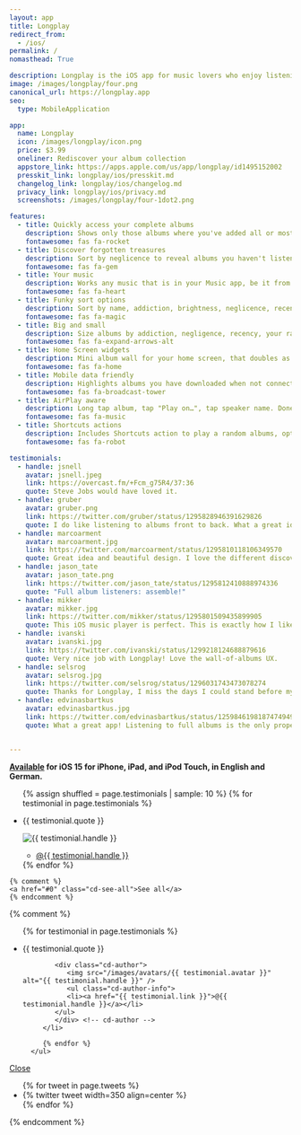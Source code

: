 ```yaml
---
layout: app
title: Longplay
redirect_from:
  - /ios/
permalink: /
nomasthead: True

description: Longplay is the iOS app for music lovers who enjoy listening to full albums but have a hard time finding them in their music library. It provides a beautiful view of the album artworks of the (near) complete albums in your music library with one-tap access to play them.
image: /images/longplay/four.png
canonical_url: https://longplay.app
seo:
  type: MobileApplication

app:
  name: Longplay
  icon: /images/longplay/icon.png
  price: $3.99
  oneliner: Rediscover your album collection
  appstore_link: https://apps.apple.com/us/app/longplay/id1495152002
  presskit_link: longplay/ios/presskit.md
  changelog_link: longplay/ios/changelog.md
  privacy_link: longplay/ios/privacy.md
  screenshots: /images/longplay/four-1dot2.png

features:
  - title: Quickly access your complete albums
    description: Shows only those albums where you've added all or most of the songs. Listen with single tap.
    fontawesome: fas fa-rocket
  - title: Discover forgotten treasures
    description: Sort by neglicence to reveal albums you haven't listened too in a while but rated highly.
    fontawesome: fas fa-gem
  - title: Your music
    description: Works any music that is in your Music app, be it from Apple Music, iTunes purchases or manually synced.
    fontawesome: fas fa-heart
  - title: Funky sort options
    description: Sort by name, addiction, brightness, neglicence, recency or your ratings.
    fontawesome: fas fa-magic
  - title: Big and small
    description: Size albums by addiction, negligence, recency, your ratings or album length.
    fontawesome: fas fa-expand-arrows-alt
  - title: Home Screen widgets
    description: Mini album wall for your home screen, that doubles as a "Feeling lucky" play button.
    fontawesome: fas fa-home
  - title: Mobile data friendly
    description: Highlights albums you have downloaded when not connected to Wifi.
    fontawesome: fas fa-broadcast-tower
  - title: AirPlay aware
    description: Long tap album, tap "Play on…", tap speaker name. Done. So quick.
    fontawesome: fas fa-music
  - title: Shortcuts actions
    description: Includes Shortcuts action to play a random albums, optionally filtered by album, genre, or favouring a specific sort order.
    fontawesome: fas fa-robot

testimonials:
  - handle: jsnell
    avatar: jsnell.jpeg
    link: https://overcast.fm/+Fcm_g75R4/37:36
    quote: Steve Jobs would have loved it.
  - handle: gruber
    avatar: gruber.png
    link: https://twitter.com/gruber/status/1295828946391629826
    quote: I do like listening to albums front to back. What a great idea.
  - handle: marcoarment
    avatar: marcoarment.jpg
    link: https://twitter.com/marcoarment/status/1295810118106349570
    quote: Great idea and beautiful design. I love the different discoverability angles, especially Negligence.
  - handle: jason_tate
    avatar: jason_tate.png
    link: https://twitter.com/jason_tate/status/1295812410888974336
    quote: "Full album listeners: assemble!"
  - handle: mikker
    avatar: mikker.jpg
    link: https://twitter.com/mikker/status/1295801509435899905
    quote: This iOS music player is perfect. This is exactly how I like to play music; one record at a time, from start to finish. OUTSTANDING work, @nhawk!
  - handle: ivanski
    avatar: ivanski.jpg
    link: https://twitter.com/ivanski/status/1299218124688879616
    quote: Very nice job with Longplay! Love the wall-of-albums UX. 
  - handle: selsrog
    avatar: selsrog.jpg
    link: https://twitter.com/selsrog/status/1296031743473078274
    quote: Thanks for Longplay, I miss the days I could stand before my collection to find forgotten treasures.
  - handle: edvinasbartkus
    avatar: edvinasbartkus.jpg
    link: https://twitter.com/edvinasbartkus/status/1259846198187474949?s=21
    quote: What a great app! Listening to full albums is the only proper way to consume great music.


---
```



**[Available](https://apps.apple.com/us/app/longplay/id1495152002) for iOS 15 for iPhone, iPad, and iPod Touch, in English and German.**


<div class="testimonials-wrapper">
  <div class="testimonials-flexslider">
    <ul class="testimonials-list slides">
      {% assign shuffled = page.testimonials | sample: 10 %}
      {% for testimonial in page.testimonials %}
      <li>
         <p>{{ testimonial.quote }}</p>
         <div class="testimonials-author">
            <img src="/images/avatars/{{ testimonial.avatar }}" alt="{{ testimonial.handle }}" />
            <ul class="testimonials-author-info">
               <li><a href="{{ testimonial.link }}">@{{ testimonial.handle }}</a></li>
            </ul>
         </div>
      </li>
      {% endfor %}
    </ul>

    {% comment %} 
    <a href="#0" class="cd-see-all">See all</a>
    {% endcomment %}
  </div>
</div>

{% comment %}
<div class="cd-testimonials-all">
   <div class="cd-testimonials-all-wrapper">
      <ul>
         {% for testimonial in page.testimonials %}
         <li class="cd-testimonials-item">
            <p>{{ testimonial.quote }}</p>
        
            <div class="cd-author">
               <img src="/images/avatars/{{ testimonial.avatar }}" alt="{{ testimonial.handle }}" />
               <ul class="cd-author-info">
               <li><a href="{{ testimonial.link }}">@{{ testimonial.handle }}</a></li>
            </ul>
            </div> <!-- cd-author -->
         </li>

         {% endfor %}
      </ul>
   </div> <!-- cd-testimonials-all-wrapper -->

   <a href="#0" class="close-btn">Close</a>
</div> <!-- cd-testimonials-all -->

<div class="flexslider">
  <ul class="slides">
    {% for tweet in page.tweets %}
      <li>{% twitter tweet width=350 align=center %}</li>
    {% endfor %}
  </ul>
</div>
{% endcomment %}

